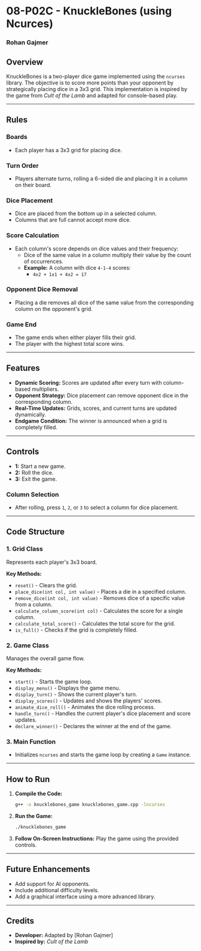 # 08-P02C - KnuckleBones (using Ncurces)

### Rohan Gajmer

## Overview

KnuckleBones is a two-player dice game implemented using the `ncurses` library. The objective is to score more points than your opponent by strategically placing dice in a 3x3 grid. This implementation is inspired by the game from *Cult of the Lamb* and adapted for console-based play.

---

## Rules

### Boards
- Each player has a 3x3 grid for placing dice.

### Turn Order
- Players alternate turns, rolling a 6-sided die and placing it in a column on their board.

### Dice Placement
- Dice are placed from the bottom up in a selected column.
- Columns that are full cannot accept more dice.

### Score Calculation
- Each column's score depends on dice values and their frequency:
  - Dice of the same value in a column multiply their value by the count of occurrences.
  - **Example:** A column with dice `4-1-4` scores:
    - `4x2 + 1x1 + 4x2 = 17`
  
### Opponent Dice Removal
- Placing a die removes all dice of the same value from the corresponding column on the opponent's grid.

### Game End
- The game ends when either player fills their grid.
- The player with the highest total score wins.

---

## Features

- **Dynamic Scoring:** Scores are updated after every turn with column-based multipliers.
- **Opponent Strategy:** Dice placement can remove opponent dice in the corresponding column.
- **Real-Time Updates:** Grids, scores, and current turns are updated dynamically.
- **Endgame Condition:** The winner is announced when a grid is completely filled.

---

## Controls

- **1:** Start a new game.
- **2:** Roll the dice.
- **3:** Exit the game.

### Column Selection
- After rolling, press `1`, `2`, or `3` to select a column for dice placement.

---

## Code Structure

### 1. Grid Class
Represents each player's 3x3 board.

**Key Methods:**
- `reset()` - Clears the grid.
- `place_dice(int col, int value)` - Places a die in a specified column.
- `remove_dice(int col, int value)` - Removes dice of a specific value from a column.
- `calculate_column_score(int col)` - Calculates the score for a single column.
- `calculate_total_score()` - Calculates the total score for the grid.
- `is_full()` - Checks if the grid is completely filled.

### 2. Game Class
Manages the overall game flow.

**Key Methods:**
- `start()` - Starts the game loop.
- `display_menu()` - Displays the game menu.
- `display_turn()` - Shows the current player's turn.
- `display_scores()` - Updates and shows the players' scores.
- `animate_dice_roll()` - Animates the dice rolling process.
- `handle_turn()` - Handles the current player's dice placement and score updates.
- `declare_winner()` - Declares the winner at the end of the game.

### 3. Main Function
- Initializes `ncurses` and starts the game loop by creating a `Game` instance.

---

## How to Run

1. **Compile the Code:**
   ```bash
   g++ -o knucklebones_game knucklebones_game.cpp -lncurses
   ```

2. **Run the Game:**
   ```bash
   ./knucklebones_game
   ```

3. **Follow On-Screen Instructions:** Play the game using the provided controls.

---

## Future Enhancements

- Add support for AI opponents.
- Include additional difficulty levels.
- Add a graphical interface using a more advanced library.

---

## Credits

- **Developer:** Adapted by [Rohan Gajmer]
- **Inspired by:** *Cult of the Lamb*
